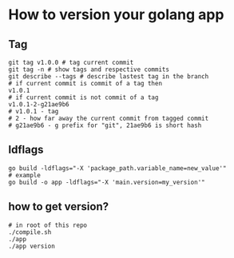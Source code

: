 # How to version your golang app 

## Tag 

```
git tag v1.0.0 # tag current commit 
git tag -n # show tags and respective commits
git describe --tags # describe lastest tag in the branch 
# if current commit is commit of a tag then 
v1.0.1
# if current commit is not commit of a tag
v1.0.1-2-g21ae9b6
# v1.0.1 - tag
# 2 - how far away the current commit from tagged commit
# g21ae9b6 - g prefix for "git", 21ae9b6 is short hash  
```

## ldflags

```
go build -ldflags="-X 'package_path.variable_name=new_value'"
# example 
go build -o app -ldflags="-X 'main.version=my_version'"
```

## how to get version? 
```
# in root of this repo
./compile.sh 
./app 
./app version 
```